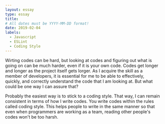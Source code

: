 ```yaml
---
layout: essay
type: essay
title: 
# All dates must be YYYY-MM-DD format!
date: 2019-02-04
labels:
  - Javascript
  - ESLint
  - Coding Style
---
```


Wirting codes can be hard, but looking at codes and figuring out what is going on can be much harder, even if it is your own code. Codes get longer and longer as the project itself gets lorger. As I acquire the skill as a member of developers, it is essential for me to be able to effectively, quickly, and correctly understand the code that I am looking at. But what could be one way I can assure that?

Probably the easiest way is to stick to a coding style. That way, I can remain consistent in terms of how I write codes. You write codes within the rules called coding style. This helps people to write in the same manner so that even when programmers are working as a team, reading other people's codes won't be too harsh. 